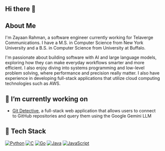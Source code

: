 ## Hi there 👋

## About Me
I'm Zayaan Rahman, a software engineer currently working for Telaverge Communications. I have a M.S. in Computer Science from New York University and a B.S. in Computer Science from University at Buffalo.

I'm passionate about building software with AI and large language models, exploring how they can make everyday workflows smarter and more efficient. I also enjoy diving into systems programming and low-level problem solving, where performance and precision really matter. I also have experience in developing full-stack applications that utilize cloud computing technologies such as AWS.

## 🔭 I’m currently working on
- [Git Detective](https://github.com/zayaanra/git-detective), a full-stack web application that allows users to connect to GitHub repositories and query them using the Google Gemini LLM

## 💾 Tech Stack
[![Python](https://img.shields.io/badge/Python-3776AB?logo=python&logoColor=fff)](#) [![C](https://img.shields.io/badge/C-00599C?logo=c&logoColor=white)](#) [![Go](https://img.shields.io/badge/Go-%2300ADD8.svg?&logo=go&logoColor=white)](#) [![Java](https://img.shields.io/badge/Java-%23ED8B00.svg?logo=openjdk&logoColor=white)](#) [![JavaScript](https://img.shields.io/badge/JavaScript-F7DF1E?logo=javascript&logoColor=000)](#)

<!--
**zayaanra/zayaanra** is a ✨ _special_ ✨ repository because its `README.md` (this file) appears on your GitHub profile.

Here are some ideas to get you started:

- 🔭 I’m currently working on ...
- 🌱 I’m currently learning ...
- 👯 I’m looking to collaborate on ...
- 🤔 I’m looking for help with ...
- 💬 Ask me about ...
- 📫 How to reach me: ...
- 😄 Pronouns: ...
- ⚡ Fun fact: ...
-->
